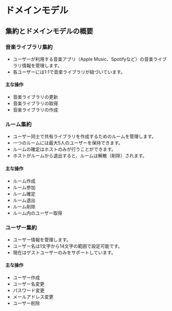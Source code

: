 # ドメインモデル

## 集約とドメインモデルの概要

### 音楽ライブラリ集約
- ユーザーが利用する音楽アプリ（Apple Music、Spotifyなど）の音楽ライブラリ情報を管理します。
- 各ユーザーには1:1で音楽ライブラリが紐づいています。

#### 主な操作
- 音楽ライブラリの更新
- 音楽ライブラリの取得
- 音楽ライブラリの作成

### ルーム集約
- ユーザー同士で共有ライブラリを作成するためのルームを管理します。
- 一つのルームには最大5人のユーザーを保持できます。
- ルームの確定はホストのみが行うことができます。
- ホストがルームから退出すると、ルームは解散（削除）されます。

#### 主な操作
- ルーム作成
- ルーム参加
- ルーム確定
- ルーム退出
- ルーム削除
- ルーム内のユーザー取得

### ユーザー集約
- ユーザー情報を管理します。
- ユーザー名は1文字から14文字の範囲で設定可能です。
- 現在はゲストユーザーのみをサポートしています。

#### 主な操作
- ユーザー作成
- ユーザー名変更
- パスワード変更
- メールアドレス変更
- ユーザー削除
